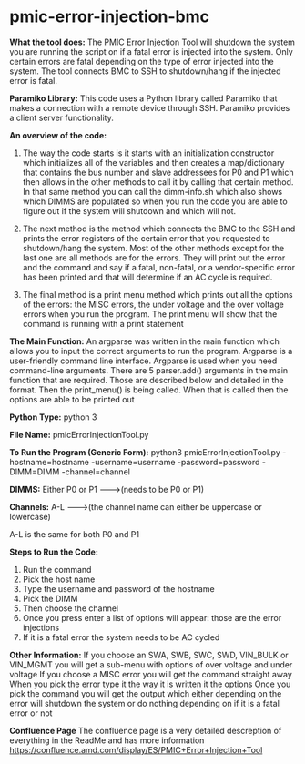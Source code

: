 # pmic-error-injection-bmc

**What the tool does:**
The PMIC Error Injection Tool will shutdown the system you are running the script on if a fatal error is injected into the system. Only certain errors are fatal depending on the type of error injected into the system. The tool connects BMC to SSH to shutdown/hang if the injected error is fatal.

**Paramiko Library:**
This code uses a Python library called Paramiko that makes a connection with a remote device through SSH. Paramiko provides a client server functionality.

**An overview of the code:**
1. The way the code starts is it starts with an initialization constructor which initializes all of the variables and then creates a map/dictionary that contains the bus number and slave addressees for P0 and P1 which then allows in the other methods to call it by calling that certain method. In that same method you can call the dimm-info.sh which also shows which DIMMS are populated so when you run the code you are able to figure out if the system will shutdown and which will not.

2. The next method is the method which connects the BMC to the SSH and prints the error registers of the certain error that you requested to shutdown/hang the system. 
 Most of the other methods except for the last one are all methods are for the errors. They will print out the error and the command and say if a fatal, non-fatal, or a vendor-specific error has been printed and that will determine if an AC cycle is required.

3. The final method is a print menu method which prints out all the options of the errors: the MISC errors, the under voltage and the over voltage errors when you run the program. The print menu will show that the command is running with a print statement

**The Main Function:**
An argparse was written in the main function which allows you to input the correct arguments to run the program. Argparse is a user-friendly command line interface. Argparse is used when you need command-line arguments. There are 5 parser.add() arguments in the main function that are required. Those are described below and detailed in the format. Then the print_menu() is being called. When that is called then the options are able to be printed out

**Python Type:**
python 3

**File Name:**
pmicErrorInjectionTool.py

**To Run the Program (Generic Form):**
python3 pmicErrorInjectionTool.py -hostname=hostname -username=username -password=password -DIMM=DIMM -channel=channel

**DIMMS:**
Either P0 or P1 --->(needs to be P0 or P1)

**Channels:**
A-L --->(the channel name can either be uppercase or lowercase)

A-L is the same for both P0 and P1

**Steps to Run the Code:**
1. Run the command
2. Pick the host name 
3. Type the username and password of the hostname
4. Pick the DIMM
5. Then choose the channel
6. Once you press enter a list of options will appear: those are the error injections 
7. If it is a fatal error the system needs to be AC cycled

**Other Information:**
If you choose an SWA, SWB, SWC, SWD, VIN_BULK or VIN_MGMT you will get a sub-menu with options of over voltage and under voltage
If you choose a MISC error you will get the command straight away
When you pick the error type it the way it is written it the options
Once you pick the command you will get the output which either depending on the error will shutdown the system or do nothing depending on if it is a fatal error or not

**Confluence Page**
The confluence page is a very detailed descreption of everything in the ReadMe and has more information
https://confluence.amd.com/display/ES/PMIC+Error+Injection+Tool

